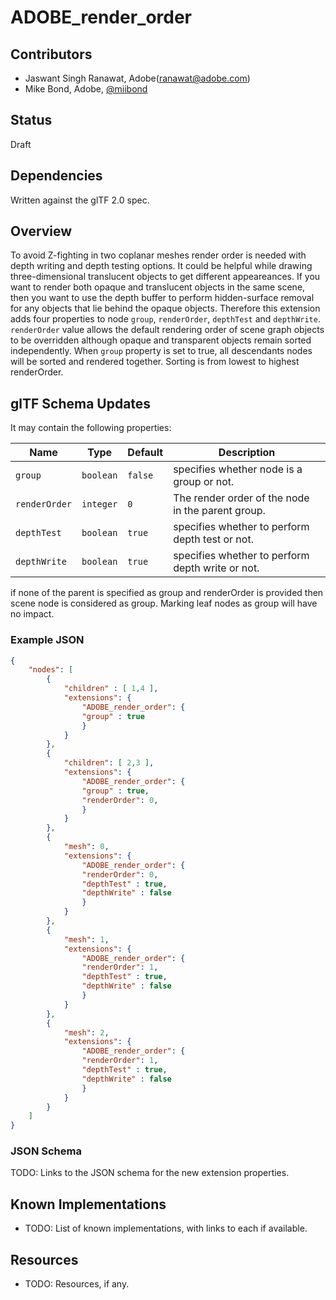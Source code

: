# ADOBE_render_order

## Contributors

* Jaswant Singh Ranawat, Adobe(ranawat@adobe.com)
* Mike Bond, Adobe, [@miibond](https://twitter.com/miibond)

## Status

Draft

## Dependencies

Written against the glTF 2.0 spec.

## Overview

To avoid Z-fighting in two coplanar meshes render order is needed with depth writing and depth testing options. It could be helpful while drawing three-dimensional translucent objects to get different appeareances. If you want to render both opaque and translucent objects in the same scene, then you want to use the depth buffer to perform hidden-surface removal for any objects that lie behind the opaque objects. Therefore this extension adds four properties to node `group`, `renderOrder`, `depthTest` and `depthWrite`. `renderOrder` value allows the default rendering order of scene graph objects to be overridden although opaque and transparent objects remain sorted independently. When `group` property is set to true, all descendants nodes will be sorted and rendered together. Sorting is from lowest to highest renderOrder.

## glTF Schema Updates

It may contain the following properties:

| Name       | Type       | Default      | Description |
|----------|------------|--------------|--------------------------------- |
| `group`   | `boolean` | `false` | specifies whether node is a group or not. |
| `renderOrder`   | `integer` | `0` | The render order of the node in the parent group. |
| `depthTest` | `boolean`   | `true`        | specifies whether to perform depth test or not. |
| `depthWrite`    | `boolean` | `true` | specifies whether to perform depth write or not. |


if none of the parent is specified as group and renderOrder is provided then scene node is considered as group. Marking leaf nodes as group will have no impact.

### Example JSON

```json
{
    "nodes": [
        {
            "children" : [ 1,4 ],
            "extensions": {
                "ADOBE_render_order": {
                "group" : true
                }
            }
        },
        {
            "children": [ 2,3 ],
            "extensions": {
                "ADOBE_render_order": {
                "group" : true,
                "renderOrder": 0,
                }
            }
        },
        {
            "mesh": 0,
            "extensions": {
                "ADOBE_render_order": {
                "renderOrder": 0,
                "depthTest" : true,
                "depthWrite" : false
                }
            }
        },
        {
            "mesh": 1,
            "extensions": {
                "ADOBE_render_order": {
                "renderOrder": 1,
                "depthTest" : true,
                "depthWrite" : false
                }
            }
        },
        {
            "mesh": 2,
            "extensions": {
                "ADOBE_render_order": {
                "renderOrder": 1,
                "depthTest" : true,
                "depthWrite" : false
                }
            }
        }
    ]
}
```

### JSON Schema

TODO: Links to the JSON schema for the new extension properties.

## Known Implementations

* TODO: List of known implementations, with links to each if available.

## Resources

* TODO: Resources, if any.
